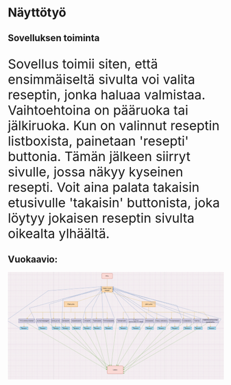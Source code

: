 <h1>Näyttötyö</h1>
<h2>Sovelluksen toiminta</h2>
<p style="font-size: 30px;">Sovellus toimii siten, että ensimmäiseltä sivulta voi valita reseptin, jonka haluaa valmistaa. Vaihtoehtoina on pääruoka tai jälkiruoka. Kun on valinnut reseptin listboxista, painetaan 'resepti' buttonia. Tämän jälkeen siirryt sivulle, jossa näkyy kyseinen resepti. 
Voit aina palata takaisin etusivulle 'takaisin' buttonista, joka löytyy jokaisen reseptin sivulta oikealta ylhäältä.</p>
<h2>Vuokaavio:</h2>
<img src="reseptikirja_vuokaavio.PNG">
